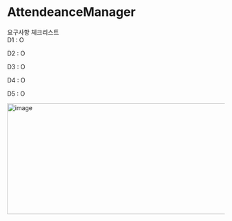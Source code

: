 # AttendeanceManager


요구사항 체크리스트	
D1 :	O

D2 :	O

D3 :	O

D4 :	O

D5 :	O



<img width="668" height="256" alt="image" src="https://github.com/user-attachments/assets/24f90975-2745-4c9c-9aa0-dda216dc6a52" />
